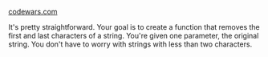 [codewars.com](https://www.codewars.com/kata/56bc28ad5bdaeb48760009b0/train/javascript)

It's pretty straightforward. Your goal is to create a function that removes the first and last characters of a string. You're given one parameter, the original string. You don't have to worry with strings with less than two characters.